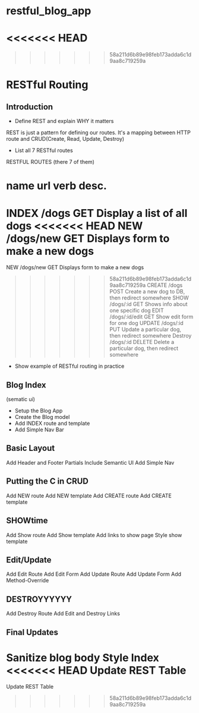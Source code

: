 # restful_blog_app
<<<<<<< HEAD
=======


>>>>>>> 58a211d6b89e98feb173adda6c1d9aa8c719259a
# RESTful Routing

## Introduction

* Define REST and explain WHY it matters

REST is just a pattern for defining our routes. It's a 
mapping between HTTP route and CRUD(Create, Read, Update, Destroy)


* List all 7 RESTful routes

RESTFUL ROUTES (there 7 of them)

name       url              verb       desc.
============================================================
INDEX      /dogs            GET        Display a list of all dogs
<<<<<<< HEAD
NEW        /dogs/new        GET        Displays form to make a new dogs 
=======
NEW        /dogs/new        GET        Displays form to make a new dogs
>>>>>>> 58a211d6b89e98feb173adda6c1d9aa8c719259a
CREATE     /dogs            POST       Create a new dog to DB, then redirect somewhere
SHOW       /dogs/:id        GET        Shows info about one specific dog
EDIT       /dogs/:id/edit   GET        Show edit form for one dog
UPDATE     /dogs/:id        PUT        Update a particular dog, then redirect somewhere
Destroy    /dogs/:id        DELETE     Delete a particular dog, then redirect somewhere


* Show example of RESTful routing in practice


## Blog Index
(sematic ui)
* Setup the Blog App
* Create the Blog model
* Add INDEX route and template
* Add Simple Nav Bar


## Basic Layout

Add Header and Footer Partials
Include Semantic UI
Add Simple Nav


## Putting the C in CRUD

Add NEW route
Add NEW template
Add CREATE route
Add CREATE template


## SHOWtime

Add Show route
Add Show template
Add links to show page
Style show template


## Edit/Update

Add Edit Route
Add Edit Form
Add Update Route
Add Update Form
Add Method-Override


## DESTROYYYYYY

Add Destroy Route
Add Edit and Destroy Links


## Final Updates

Sanitize blog body
Style Index
<<<<<<< HEAD
Update REST Table
=======
Update REST Table
>>>>>>> 58a211d6b89e98feb173adda6c1d9aa8c719259a
